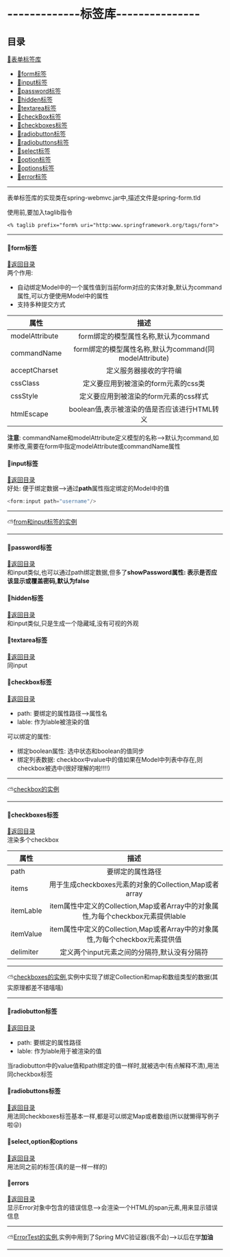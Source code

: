 # -------------标签库---------------
<p id="title"></p>

## 目录
<a href="#">:chestnut:表单标签库</a><br>
+ <a href="#a1">:chestnut:form标签</a><br>
+ <a href="#a2">:chestnut:input标签</a><br>
+ <a href="#a3">:chestnut:password标签</a><br>
+ <a href="#a4">:chestnut:hidden标签</a><br>
+ <a href="#a5">:chestnut:textarea标签</a><br>
+ <a href="#a6">:chestnut:checkBox标签</a><br>
+ <a href="#a7">:chestnut:checkboxes标签</a><br>
+ <a href="#a8">:chestnut:radiobutton标签</a><br>
+ <a href="#a9">:chestnut:radiobuttons标签</a><br>
+ <a href="#a10">:chestnut:select标签</a><br>
+ <a href="#a11">:chestnut:option标签</a><br>
+ <a href="#a12">:chestnut:options标签</a><br>
+ <a href="#a13">:chestnut:error标签</a><br>

------------------------
表单标签库的实现类在spring-webmvc.jar中,描述文件是spring-form.tld

使用前,要加入taglib指令
```
<% taglib prefix="form% uri="http:www.springframework.org/tags/form">
```
---------------------

<p id="a1"></p>

#### :herb:form标签
<a href="#title">:palm_tree:返回目录</a><br>
两个作用:
+ 自动绑定Model中的一个属性值到当前form对应的实体对象,默认为command属性,可以方便使用Model中的属性
+ 支持多种提交方式

属性|描述
---|:--:
modelAttribute|form绑定的模型属性名称,默认为command
commandName|form绑定的模型属性名称,默认为command(同modelAttribute)
acceptCharset|定义服务器接收的字符编
cssClass|定义要应用到被渲染的form元素的css类
cssStyle|定义要应用到被渲染的form元素的css样式
htmlEscape|boolean值,表示被渲染的值是否应该进行HTML转义

**注意**: commandName和modelAttribute定义模型的名称-->默认为command,如果修改,需要在form中指定modelAttribute或commandName属性
<p id="a2"></p>

#### :herb:input标签
<a href="#title">:palm_tree:返回目录</a><br>
好处: 便于绑定数据-->通过**path**属性指定绑定的Model中的值
```Java
<form:input path="username"/>
```
--------------------------
:partly_sunny:<a href="FormTest">from和input标签的实例</a>

--------------------------
<p id="a3"></p>

#### :herb:password标签
<a href="#title">:palm_tree:返回目录</a><br>
和input类似,也可以通过path绑定数据,但多了**showPassword属性: 表示是否应该显示或覆盖密码,默认为false**
<p id="a4"></p>

#### :herb:hidden标签
<a href="#title">:palm_tree:返回目录</a><br>
和input类似,只是生成一个隐藏域,没有可视的外观
<p id="a5"></p>

#### :herb:textarea标签
<a href="#title">:palm_tree:返回目录</a><br>
同input
<p id="a6"></p>

#### :herb:checkbox标签
<a href="#title">:palm_tree:返回目录</a><br>
+ path: 要绑定的属性路径-->属性名
+ lable: 作为lable被渲染的值

可以绑定的属性:
+ 绑定boolean属性: 选中状态和boolean的值同步
+ 绑定列表数据: checkbox中value中的值如果在Model中列表中存在,则checkbox被选中(很好理解的啦!!!!)
------------------
:partly_sunny:<a href="CheckboxForm">checkbox的实例</a>

------------------
<p id="a7"></p>

#### :herb:checkboxes标签
<a href="#title">:palm_tree:返回目录</a><br>
渲染多个checkbox

属性|描述
---|:--:
path|要绑定的属性路径
items|用于生成checkboxes元素的对象的Collection,Map或者array
itemLable|item属性中定义的Collection,Map或者Array中的对象属性,为每个checkbox元素提供lable
itemValue|item属性中定义的Collection,Map或者Array中的对象属性,为每个checkbox元素提供值
delimiter|定义两个input元素之间的分隔符,默认没有分隔符

---------------------------------
:partly_sunny:<a href="CheckboxForm">checkboxes的实例</a>,实例中实现了绑定Collection和map和数组类型的数据(其实原理都差不错嘻嘻)

---------------------------------
<p id="a8"></p>

#### :herb:radiobutton标签
<a href="#title">:palm_tree:返回目录</a><br>
+ path: 要绑定的属性路径
+ lable: 作为lable用于被渲染的值

当radiobutton中的value值和path绑定的值一样时,就被选中(有点解释不清),用法同checkbox标签
<p id="a9"></p>

#### :herb:radiobuttons标签
<a href="#title">:palm_tree:返回目录</a><br>
用法同checkboxes标签基本一样,都是可以绑定Map或者数组(所以就懒得写例子啦:stuck_out_tongue_winking_eye:)
<p id="a10"></p>

#### :herb:select,option和options
<a href="#title">:palm_tree:返回目录</a><br>
用法同之前的标签(真的是一样一样的)
<p id="a13"></p>

#### :herb:errors
<a href="#title">:palm_tree:返回目录</a><br>
显示Error对象中包含的错误信息-->会渲染一个HTML的span元素,用来显示错误信息

------------------------------------------
:partly_sunny:<a href="ErrorsTest">ErrorTest的实例</a>,实例中用到了Spring MVC验证器(我不会)-->以后在学**加油**

------------------------------------------

